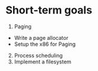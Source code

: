 # Short-term goals
1. Paging
 * Write a page allocator
 * Setup the x86 for Paging
2. Process scheduling
3. Implement a filesystem


